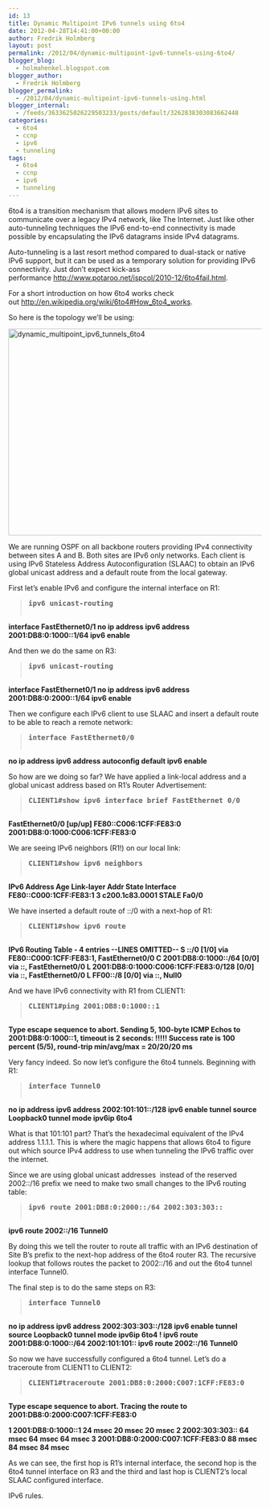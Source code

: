 ```yaml
---
id: 13
title: Dynamic Multipoint IPv6 tunnels using 6to4
date: 2012-04-28T14:41:00+00:00
author: Fredrik Holmberg
layout: post
permalink: /2012/04/dynamic-multipoint-ipv6-tunnels-using-6to4/
blogger_blog:
  - holmahenkel.blogspot.com
blogger_author:
  - Fredrik Holmberg
blogger_permalink:
  - /2012/04/dynamic-multipoint-ipv6-tunnels-using.html
blogger_internal:
  - /feeds/3633625026229503233/posts/default/3262838303083662448
categories:
  - 6to4
  - ccnp
  - ipv6
  - tunneling
tags:
  - 6to4
  - ccnp
  - ipv6
  - tunneling
---
```

<p style="clear: both; text-align: left;">
  6to4 is a transition mechanism that allows modern IPv6 sites to communicate over a legacy IPv4 network, like The Internet. Just like other auto-tunneling techniques the IPv6 end-to-end connectivity is made possible by encapsulating the IPv6 datagrams inside IPv4 datagrams.
</p>

<p style="clear: both; text-align: left;">
  Auto-tunneling is a last resort method compared to dual-stack or native IPv6 support, but it can be used as a temporary solution for providing IPv6 connectivity. Just don&#8217;t expect kick-ass performance <a href="http://www.potaroo.net/ispcol/2010-12/6to4fail.html">http://www.potaroo.net/ispcol/2010-12/6to4fail.html</a>.
</p>

<p style="clear: both; text-align: left;">
  <!--more-->
</p>

<p style="clear: both; text-align: left;">
  For a short introduction on how 6to4 works check out <a href="http://en.wikipedia.org/wiki/6to4#How_6to4_works">http://en.wikipedia.org/wiki/6to4#How_6to4_works</a>.
</p>

<p style="clear: both; text-align: left;">
  So here is the topology we&#8217;ll be using:
</p>

<p style="clear: both; text-align: left;">
  <img class="wp-image-57 size-full aligncenter" src="http://104.196.36.32/wp-content/uploads/2012/04/dynamic_multipoint_ipv6_tunnels_6to4.png" alt="dynamic_multipoint_ipv6_tunnels_6to4" width="688" height="411" srcset="/wp-content/uploads/2012/04/dynamic_multipoint_ipv6_tunnels_6to4.png 688w,/wp-content/uploads/2012/04/dynamic_multipoint_ipv6_tunnels_6to4-300x179.png 300w,/wp-content/uploads/2012/04/dynamic_multipoint_ipv6_tunnels_6to4-676x404.png 676w" sizes="(max-width: 688px) 100vw, 688px" />
</p>

<p style="clear: both; text-align: left;">
  We are running OSPF on all backbone routers providing IPv4 connectivity between sites A and B. Both sites are IPv6 only networks. Each client is using IPv6 Stateless Address Autoconfiguration (SLAAC) to obtain an IPv6 global unicast address and a default route from the local gateway.
</p>

<p style="clear: both; text-align: left;">
  First let&#8217;s enable IPv6 and configure the internal interface on R1:
</p>

> <pre><b>ipv6 unicast-routing
interface FastEthernet0/1
 no ip address
 ipv6 address 2001:DB8:0:1000::1/64
 ipv6 enable</b></pre>

And then we do the same on R3:

> <pre><b>ipv6 unicast-routing
interface FastEthernet0/1
 no ip address
 ipv6 address 2001:DB8:0:2000::1/64
 ipv6 enable</b></pre>

Then we configure each IPv6 client to use SLAAC and insert a default route to be able to reach a remote network:

> <pre><b>interface FastEthernet0/0
 no ip address
 ipv6 address autoconfig default
 ipv6 enable</b></pre>

So how are we doing so far? We have applied a link-local address and a global unicast address based on R1&#8217;s Router Advertisement:

> <pre><b>CLIENT1#show ipv6 interface brief FastEthernet 0/0
FastEthernet0/0            [up/up]
    FE80::C006:1CFF:FE83:0
    2001:DB8:0:1000:C006:1CFF:FE83:0</b></pre>

We are seeing IPv6 neighbors (R1!) on our local link:

> <pre><b>CLIENT1#show ipv6 neighbors                     
IPv6 Address                              Age Link-layer Addr State Interface
FE80::C000:1CFF:FE83:1                      3 c200.1c83.0001  STALE Fa0/0</b></pre>

We have inserted a default route of ::/0 with a next-hop of R1:

> <pre><b>CLIENT1#show ipv6 route                           
IPv6 Routing Table - 4 entries
--LINES OMITTED--
S   ::/0 [1/0]
     via FE80::C000:1CFF:FE83:1, FastEthernet0/0
C   2001:DB8:0:1000::/64 [0/0]
     via ::, FastEthernet0/0
L   2001:DB8:0:1000:C006:1CFF:FE83:0/128 [0/0]
     via ::, FastEthernet0/0
L   FF00::/8 [0/0]
     via ::, Null0</b></pre>

And we have IPv6 connectivity with R1 from CLIENT1:

> <pre><b>CLIENT1#ping 2001:DB8:0:1000::1         

Type escape sequence to abort.
Sending 5, 100-byte ICMP Echos to 2001:DB8:0:1000::1, timeout is 2 seconds:
!!!!!
Success rate is 100 percent (5/5), round-trip min/avg/max = 20/20/20 ms</b></pre>

Very fancy indeed. So now let&#8217;s configure the 6to4 tunnels. Beginning with R1:

> <pre><b>interface Tunnel0
 no ip address
 ipv6 address 2002:101:101::/128
 ipv6 enable
 tunnel source Loopback0
 tunnel mode ipv6ip 6to4</b></pre>

What is that 101:101 part? That&#8217;s the hexadecimal equivalent of the IPv4 address 1.1.1.1. This is where the magic happens that allows 6to4 to figure out which source IPv4 address to use when tunneling the IPv6 traffic over the internet.

Since we are using global unicast addresses  instead of the reserved 2002::/16 prefix we need to make two small changes to the IPv6 routing table:

> <pre><b>ipv6 route 2001:DB8:0:2000::/64 2002:303:303::
ipv6 route 2002::/16 Tunnel0</b></pre>

By doing this we tell the router to route all traffic with an IPv6 destination of Site B&#8217;s prefix to the next-hop address of the 6to4 router R3. The recursive lookup that follows routes the packet to 2002::/16 and out the 6to4 tunnel interface Tunnel0.

The final step is to do the same steps on R3:

> <pre><b>interface Tunnel0
 no ip address
 ipv6 address 2002:303:303::/128
 ipv6 enable
 tunnel source Loopback0
 tunnel mode ipv6ip 6to4
!
ipv6 route 2001:DB8:0:1000::/64 2002:101:101::
ipv6 route 2002::/16 Tunnel0</b></pre>

So now we have successfully configured a 6to4 tunnel. Let&#8217;s do a traceroute from CLIENT1 to CLIENT2:

> <pre><b>CLIENT1#traceroute 2001:DB8:0:2000:C007:1CFF:FE83:0

Type escape sequence to abort.
Tracing the route to 2001:DB8:0:2000:C007:1CFF:FE83:0

  1 2001:DB8:0:1000::1 24 msec 20 msec 20 msec
  2 2002:303:303:: 64 msec 64 msec 64 msec
  3 2001:DB8:0:2000:C007:1CFF:FE83:0 88 msec 84 msec 84 msec</b></pre>

As we can see, the first hop is R1&#8217;s internal interface, the second hop is the 6to4 tunnel interface on R3 and the third and last hop is CLIENT2&#8217;s local SLAAC configured interface.

IPv6 rules.